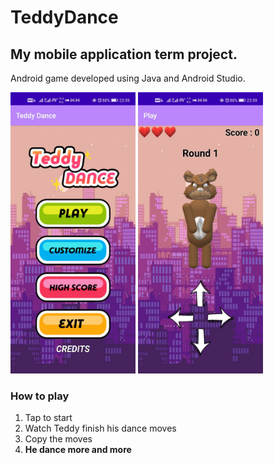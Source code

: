 # TeddyDance

## My mobile application term project.

Android game developed using Java and Android Studio.

<img src="screenshot1.jpg" width="200" height="450">   <img src="screenshot2.jpg" width="200" height="450">

### How to play
1. Tap to start
2. Watch Teddy finish his dance moves
3. Copy the moves
4. **He dance more and more**
